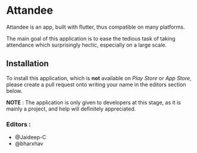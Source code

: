 # Attandee

Attandee is an app, built with flutter, thus compatible on many platforms.

The main goal of this application is to ease the tedious task of taking attendance which surprisingly hectic, especially on a large scale.

## Installation

To install this application, which is **not** available on *Play Store* or *App Store*, please create a pull request onto writing your name in the editors section below.

**NOTE** : The application is only given to developers at this stage, as it is mainly a project, and help will definitely appreciated.

### Editors :

- @Jaideep-C
- @bharxhav
